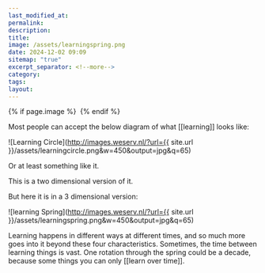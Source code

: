 ```yaml
---
last_modified_at: 
permalink: 
description: 
title: 
image: /assets/learningspring.png
date: 2024-12-02 09:09
sitemap: "true"
excerpt_separator: <!--more-->
category: 
tags: 
layout:
---
```



{% if page.image %} <img src="{{ page.image }}" alt=""> {% endif %}

Most people can accept the below diagram of what [[learning]] looks like: 

![Learning Circle](http://images.weserv.nl/?url={{ site.url }}/assets/learningcircle.png&w=450&output=jpg&q=65)

Or at least something like it. 

This is a two dimensional version of it. 

But here it is in a 3 dimensional version: 

![learning Spring](http://images.weserv.nl/?url={{ site.url }}/assets/learningspring.png&w=450&output=jpg&q=65)

Learning happens in different ways at different times, and so much more goes into it beyond these four characteristics. Sometimes, the time between learning things is vast. One rotation through the spring could be a decade, because some things you can only [[learn over time]]. 
